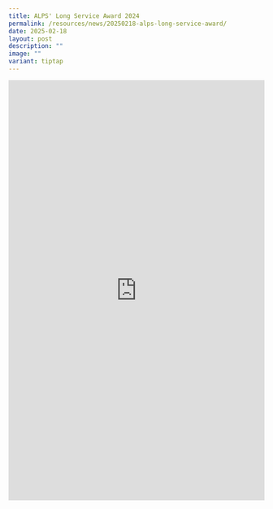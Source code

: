 ```yaml
---
title: ALPS' Long Service Award 2024
permalink: /resources/news/20250218-alps-long-service-award/
date: 2025-02-18
layout: post
description: ""
image: ""
variant: tiptap
---
```

<div class="iframe-wrapper">
<iframe style="border:none;overflow:hidden" height="827" width="100%" allowfullscreen="true" frameborder="0" src="https://www.facebook.com/plugins/post.php?href=https%3A%2F%2Fwww.facebook.com%2Falpshealthcaresupplychain%2Fposts%2Fpfbid0HNv1ZyPGNj4u1GjnmXfkiJwHzgMBawxkU61BBPTLYH2dSbeN4uK35XxUSGEb3yPtl&amp;show_text=true&amp;width=500"></iframe>
</div>
<p></p>